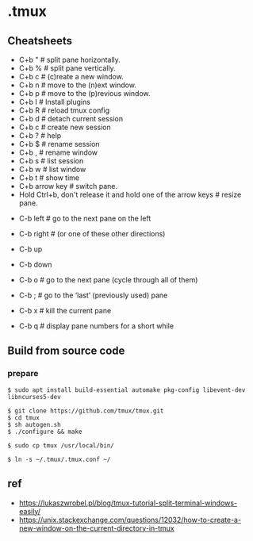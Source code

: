 # .tmux

## Cheatsheets

* C+b "         # split pane horizontally.
* C+b %         # split pane vertically.
* C+b c         # (c)reate a new window.
* C+b n         # move to the (n)ext window.
* C+b p         # move to the (p)revious window.
* C+b I         # Install plugins
* C+b R         # reload tmux config
* C+b d         # detach current session
* C+b c         # create new session
* C+b ?         # help
* C+b $         # rename session
* C+b ,         # rename window
* C+b s         # list session
* C+b w         # list window
* C+b t         # show time
* C+b arrow key # switch pane.
* Hold Ctrl+b, don't release it and hold one of the arrow keys # resize pane.


- C-b left      # go to the next pane on the left
- C-b right     # (or one of these other directions)
- C-b up
- C-b down
- C-b o         # go to the next pane (cycle through all of them)
- C-b ;         # go to the ‘last’ (previously used) pane

- C-b x         # kill the current pane
- C-b q         # display pane numbers for a short while


## Build from source code

### prepare

```shell
$ sudo apt install build-essential automake pkg-config libevent-dev libncurses5-dev
```

```
$ git clone https://github.com/tmux/tmux.git
$ cd tmux
$ sh autogen.sh
$ ./configure && make

$ sudo cp tmux /usr/local/bin/
```

```
$ ln -s ~/.tmux/.tmux.conf ~/
```


## ref
- <https://lukaszwrobel.pl/blog/tmux-tutorial-split-terminal-windows-easily/>
- <https://unix.stackexchange.com/questions/12032/how-to-create-a-new-window-on-the-current-directory-in-tmux>
